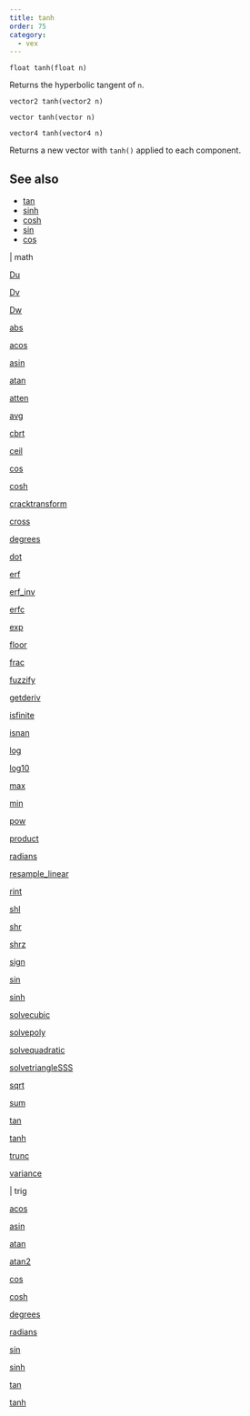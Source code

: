 ```yaml
---
title: tanh
order: 75
category:
  - vex
---
```


`float tanh(float n)`

Returns the hyperbolic tangent of `n`.

`vector2 tanh(vector2 n)`

`vector tanh(vector n)`

`vector4 tanh(vector4 n)`

Returns a new vector with `tanh()` applied to each component.

## See also

- [tan](tan.html)
- [sinh](sinh.html)
- [cosh](cosh.html)
- [sin](sin.html)
- [cos](cos.html)

|
math

[Du](Du.html)

[Dv](Dv.html)

[Dw](Dw.html)

[abs](abs.html)

[acos](acos.html)

[asin](asin.html)

[atan](atan.html)

[atten](atten.html)

[avg](avg.html)

[cbrt](cbrt.html)

[ceil](ceil.html)

[cos](cos.html)

[cosh](cosh.html)

[cracktransform](cracktransform.html)

[cross](cross.html)

[degrees](degrees.html)

[dot](dot.html)

[erf](erf.html)

[erf_inv](erf_inv.html)

[erfc](erfc.html)

[exp](exp.html)

[floor](floor.html)

[frac](frac.html)

[fuzzify](fuzzify.html)

[getderiv](getderiv.html)

[isfinite](isfinite.html)

[isnan](isnan.html)

[log](log.html)

[log10](log10.html)

[max](max.html)

[min](min.html)

[pow](pow.html)

[product](product.html)

[radians](radians.html)

[resample_linear](resample_linear.html)

[rint](rint.html)

[shl](shl.html)

[shr](shr.html)

[shrz](shrz.html)

[sign](sign.html)

[sin](sin.html)

[sinh](sinh.html)

[solvecubic](solvecubic.html)

[solvepoly](solvepoly.html)

[solvequadratic](solvequadratic.html)

[solvetriangleSSS](solvetriangleSSS.html)

[sqrt](sqrt.html)

[sum](sum.html)

[tan](tan.html)

[tanh](tanh.html)

[trunc](trunc.html)

[variance](variance.html)

|
trig

[acos](acos.html)

[asin](asin.html)

[atan](atan.html)

[atan2](atan2.html)

[cos](cos.html)

[cosh](cosh.html)

[degrees](degrees.html)

[radians](radians.html)

[sin](sin.html)

[sinh](sinh.html)

[tan](tan.html)

[tanh](tanh.html)
